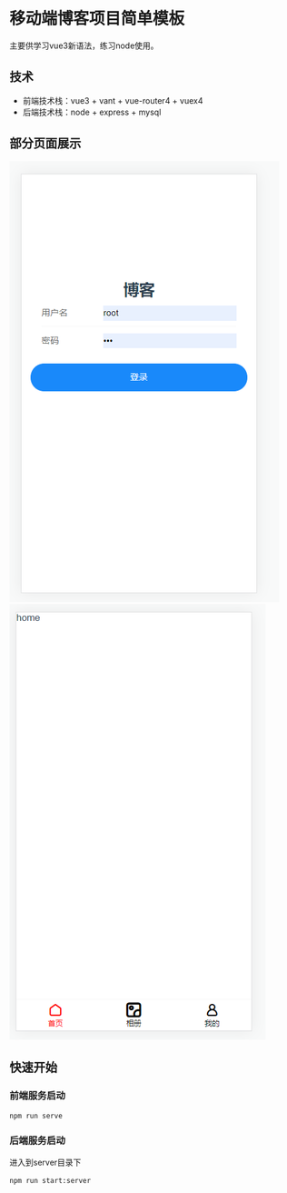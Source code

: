 # 移动端博客项目简单模板
 主要供学习vue3新语法，练习node使用。
 
## 技术
- 前端技术栈：vue3 + vant + vue-router4 + vuex4
- 后端技术栈：node + express + mysql


## 部分页面展示
![image](./public/1.png)
![image](./public/2.png)

## 快速开始

### 前端服务启动
```
npm run serve
```
### 后端服务启动
进入到server目录下

```
npm run start:server
```


